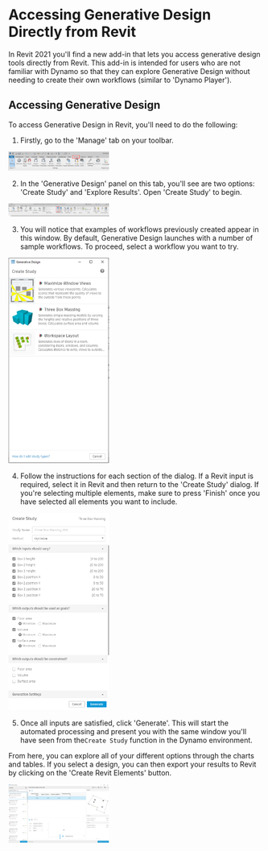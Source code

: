 # Accessing Generative Design Directly from Revit

In  Revit 2021 you'll find a new add-in that lets you access generative design tools directly from Revit. This add-in is intended for users who are not familiar with Dynamo so that they can explore Generative Design without needing to create their own workflows \(similar to 'Dynamo Player'\).

## Accessing Generative Design

To access Generative Design in Revit, you'll need to do the following:

1. Firstly, go to the 'Manage' tab on your toolbar.

<img src="../../.gitbook/assets/accessrefinery1.png" style="width:200px;"/>

2. In the 'Generative Design' panel on this tab, you'll see are two options: 'Create Study' and 'Explore Results'. Open 'Create Study' to begin.

<img src="../../.gitbook/assets/accessrefinery2.png" style="width:200px;"/>

3. You will notice that examples of workflows previously created appear in this window. By default, Generative Design launches with a number of sample workflows. To proceed, select a workflow you want to try.

<img src="../../.gitbook/assets/accessrefinery3.png" style="width:200px;"/>

4. Follow the instructions for each section of the dialog. If a Revit input is required, select it in Revit and then return to the 'Create Study' dialog. If you're selecting multiple elements, make sure to press 'Finish' once you have selected all elements you want to include.

<img src="../../.gitbook/assets/accessrefinery4.png" style="width:200px;"/>

5. Once all inputs are satisfied, click 'Generate'. This will start the automated processing and present you with the same window you'll have seen from the`Create Study` function in the Dynamo environment. 

From here, you can explore all of your different options through the charts and tables. If you select a design, you can then export your results to Revit by clicking on the 'Create Revit Elements' button.

<img src="../../.gitbook/assets/accessrefinery5.png" style="width:200px;"/>

